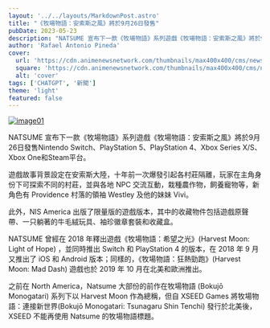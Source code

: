 ```yaml
---
layout: '../../layouts/MarkdownPost.astro'
title: "《牧場物語：安索斯之風》將於9月26日發售"
pubDate: 2023-05-23
description: "NATSUME 宣布下一款《牧場物語》系列遊戲《牧場物語：安索斯之風》將於9月26日發售Nintendo Switch、PlayStation 5、PlayStation 4、Xbox Series X/S、Xbox One和Steam平台。"
author: 'Rafael Antonio Pineda'
cover:
  url: 'https://cdn.animenewsnetwork.com/thumbnails/max400x400/cms/news.6/198370/twoa.jpg'
  square: 'https://cdn.animenewsnetwork.com/thumbnails/max400x400/cms/news.6/198370/twoa.jpg'
  alt: 'cover'
tags: ['CHATGPT', '新聞']
theme: 'light'
featured: false
---
```


[![image01](https://cdn.animenewsnetwork.com/thumbnails/max400x400/cms/news.6/198370/twoa.jpg)](https://cdn.animenewsnetwork.com/thumbnails/max400x400/cms/news.6/198370/twoa.jpg)

NATSUME 宣布下一款《牧場物語》系列遊戲《牧場物語：安索斯之風》將於9月26日發售Nintendo Switch、PlayStation 5、PlayStation 4、Xbox Series X/S、Xbox One和Steam平台。

遊戲故事背景設定在安索斯大陸，十年前一次爆發引起各村莊隔離，玩家在主角身份下可探索不同的村莊，並與各地 NPC 交流互動，栽種農作物，飼養寵物等，新角色有 Providence 村落的領袖 Westley 及他的妹妹 Vivi。

此外，NIS America 出版了限量版的遊戲版本，其中的收藏物件包括遊戲原聲帶、一只躺著的牛毛絨玩具、袖珍徽章套裝和收藏盒。

NATSUME 曾經在 2018 年釋出遊戲《牧場物語：希望之光》(Harvest Moon: Light of Hope) ，並同時推出 Switch 和 PlayStation 4 的版本，在 2018 年 9 月又推出了 iOS 和 Android 版本；同樣的，《牧場物語：狂熱勁跑》(Harvest Moon: Mad Dash) 遊戲也於 2019 年 10 月在北美和歐洲推出。

之前在 North America，Natsume 大部份的前作在牧場物語 (Bokujō Monogatari) 系列下以 Harvest Moon 作為總稱，但自 XSEED Games 將牧場物語：連接新世界(Bokujō Monogatari: Tsunagaru Shin Tenchi) 發行於北美後，XSEED 不能再使用 Natsume 的牧場物語標題。